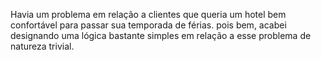 Havia um problema em relação a clientes que queria um hotel bem confortável  para passar sua temporada de férias.
pois bem, acabei designando uma lógica bastante simples em relação a esse problema de natureza trivial.
